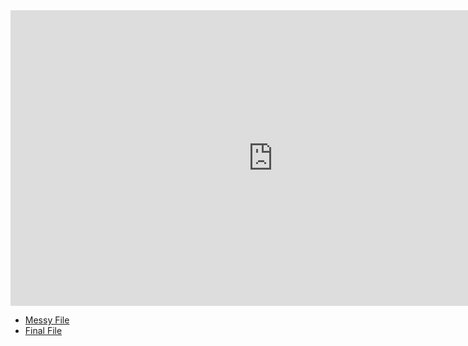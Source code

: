 <iframe width="840" height="473" src="https://www.youtube.com/embed/tylO_4qu20U" title="YouTube video player" frameborder="0" allow="accelerometer; autoplay; clipboard-write; encrypted-media; gyroscope; picture-in-picture" allowfullscreen></iframe>

- [Messy File](html/messy-student-disparity-analysis.html)
- [Final File](html/final-student-disparity-analysis.html)